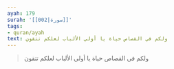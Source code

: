```yaml
---
ayah: 179
surah: '[[002|سورة]]'
tags:
- quran/ayah
text: ولكم في القصاص حياة يا أولي الألباب لعلكم تتقون
---
```

> ولكم في القصاص حياة يا أولي الألباب لعلكم تتقون
